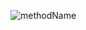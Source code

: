 ![methodName](https://img.rawpixel.com/private/static/images/website/2022-05/fl50949258692-image-kpwb27gf.jpg?w=800&dpr=1&fit=default&crop=default&q=65&vib=3&con=3&usm=15&bg=F4F4F3&ixlib=js-2.2.1&s=ce0bd8a597bcdfe5b78dd781778e084d)

